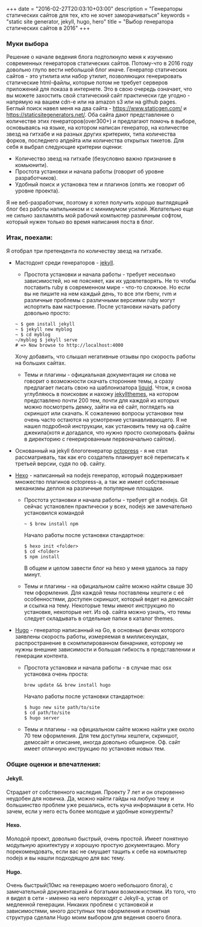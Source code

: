 +++
date = "2016-02-27T20:03:10+03:00"
description = "Генераторы статических сайтов для тех, кто не хочет заморачиваться"
keywords = "static site generator, jekyll, hugo, hero"
title = "Выбор генератора статических сайтов в 2016"
+++
### Муки выбора
Решение о начале ведения блога подтолкнуло меня к изучению современных генераторов статических сайтов. Потому-что в 2016 году довольно глупо вести небольшой блог иначе.
Генератор статических сайтов - это утилита или набор утилит, позволяющих генерировать статические html-файлы, которые потом не требует серверов приложений для показа в интернете. Это в свою очередь означает, что вы можете захостить свой статический сайт практически где угодно - напрямую на вашем cdn-е или на amazon s3 или на github pages.
Беглый поиск навел меня на два сайта -
https://www.staticgen.com/ и https://staticsitegenerators.net/.
Оба сайта дают представление о количестве этих генераторов(over300+) и предлагают помочь в выборе, основываясь на языке, на котором написан генератор, на количестве звезд на гитхабе и на разных других критериях, типа количества форков, последнего апдейта или количества открытых тикетов.
Для себя я выбрал следующие критерии оценки:

* Количество звезд на гитхабе (безусловно важно признание в комьюнити).
* Простота установки и начала работы (говорит об уровне разработчиков).
* Удобный поиск и установка тем и плагинов (опять же говорит об уровне проекта).

Я не веб-разработчик, поэтому я хотел получить хорошо выглядящий блог без работы напильником и с минимумом усилий. Желательно еще не сильно захламлять мой рабочий компьютер различным софтом, который нужен только во время написания поста в блог.

### Итак, поехали:
Я отобрал три претендента по количеству звезд на гитхабе.

* Мастодонт среди генераторов - [jekyll](https://jekyllrb.com/).
	* Простота установки и начала работы - требует несколько зависимостей, но не поясняет, как их удовлетворять. Не то чтобы поставить ruby в современном мире - что-то сложное. Но если вы не пишите на нем каждый день, то все эти rbenv, rvm и различные проблемы с различными версиями ruby могут испортить вам настроение. После установки начать работу довольно просто:
	```
	~ $ gem install jekyll
  ~ $ jekyll new myblog
  ~ $ cd myblog
	~/myblog $ jekyll serve
	# => Now browse to http://localhost:4000
	```
	Хочу добавить, что слышал негативные отзывы про скорость работы на больших сайтах.

	* Темы и плагины - официальная документация ни слова не говорит о возможности скачать сторонние темы, а сразу предлагает писать свою на шаблонизатора [liquid](https://github.com/Shopify/liquid). Чтож, я снова углубляюсь в поисковик и нахожу [jekyllthemes](http://jekyllthemes.org/), на котором представлено почти 200 тем, почти для каждой из которых можно посмотреть демку, зайти на её сайт, поглядеть на скриншот или скачать. К сожалению вопросы установки тем очень часто остаются на усмотрение устанавливающего. Я не нашел подробной инструкции, как установить тему на оф.сайте джекила(хотя и догадался, что нужно просто скопировать файлы в директорию с генерированным первоначально сайтом).

* Основанный на jekyll блогогенератор [octopress](http://octopress.org/) - я не стал рассматривать, так как его создатель планирует всё переписать к третьей версии, судя по оф. сайту.

* [Hexo](https://hexo.io/) - написанный на nodejs генератор, который поддерживает множество плагинов octopress-а, а так же имеет собственные механизмы деплоя на различные популярные площадки.
	* Простота установки и начала работы - требует git и nodejs. Git сейчас установлен практически у всех, nodejs же замечательно установился командой

		```
		~ $ brew install npm
		```

		Начало работы после установки стандартное:

		```
		$ hexo init <folder>
		$ cd <folder>
		$ npm install
		```
		В общем и целом завести блог на hexo у меня удалось за пару минут.

	* Темы и плагины - на официальном сайте можно найти свыше 30 тем оформления. Для каждой темы поставлены хештеги с её особенностями, доступен скриншот, который ведет на демосайт и ссылка на тему. Некоторые темы имеют инструкцию по установке, некоторые нет. Из оф. сайта можно узнать, что темы следует складывать в отдельные папки в каталог themes.

* [Hugo](http://gohugo.io/) - генератор написанный на Go, в основных фичах которого заявлены скорость работы, измеряемая в миллисекундах, распространение в скомпилированном бинарнике, которому не нужны внешние зависимости и большая гибкость в представлении и генерации контента.
	* Простота установки и начала работы - в случае mac osx установка очень проста:

		```
		brew update && brew install hugo
		```

		Начало работы после установки стандартное:
		```
		$ hugo new site path/to/site
		$ cd path/to/site
		$ hugo server
		```
	* Темы и плагины - на официальном сайте можно найти уже около 70 тем оформления. Для тем доступны хештеги, скриншот, демосайт и  описание, иногда довольно обширное. Оф. сайт имеет отличную инструкцию по установке новых тем.

### Общие оценки и впечатления:
#### Jekyll.
Страдает от собственного наследия. Проекту 7 лет и он откровенно неудобен для новичка. Да, можно найти гайды на любую тему и большинство проблем уже решались, есть куча информации в сети.
Но зачем, если у него есть более молодые и удобные конкуренты?
#### Hexo.
Молодой проект, довольно быстрый, очень простой. Имеет понятную модульную архитектуру и хорошую простую документацию. Могу порекомендовать, если вас не смущает тащить к себе на компьютер nodejs и вы нашли подходящую для вас тему.
#### Hugo.
Очень быстрый(10мс на генерацию моего небольшого блога), с замечательной документацией и богатыми возможностями. Из того, что я видел в сети - именно на него переходят с Jekyll-а, устав от медленной генерации. Никаких проблем с установкой и зависимостями, много доступных тем оформления и понятная структура сделали Hugo моим выбором для ведения своего блога.
